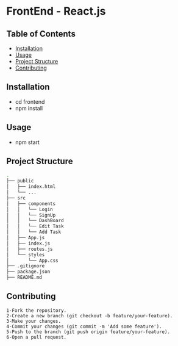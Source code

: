 # FrontEnd - React.js

## Table of Contents

- [Installation](#installation)
- [Usage](#usage)
- [Project Structure](#project-structure)
- [Contributing](#contributing)

## Installation
- cd frontend 
- npm install

## Usage
- npm start

## Project Structure

```bash
.
├── public
│   ├── index.html
│   └── ...
├── src  
│   ├── components
│   │   └── Login
│   │   └── SignUp
│   │   └── DashBoard
│   │   └── Edit Task
│   │   └── Add Task
│   ├── App.js
│   ├── index.js
│   ├── routes.js
│   └── styles
│       └── App.css
├── .gitignore
├── package.json
├── README.md
```

## Contributing
```
1-Fork the repository.
2-Create a new branch (git checkout -b feature/your-feature).
3-Make your changes.
4-Commit your changes (git commit -m 'Add some feature').
5-Push to the branch (git push origin feature/your-feature).
6-Open a pull request.
```
